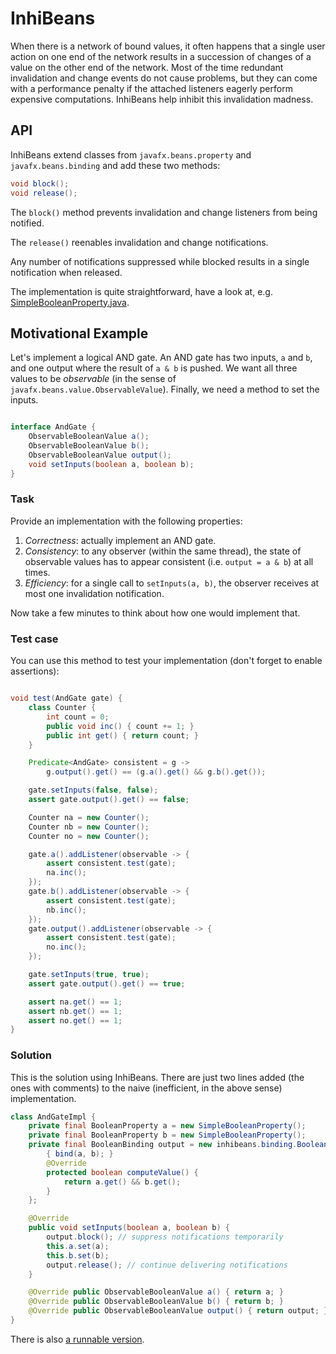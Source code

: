 InhiBeans
=========

When there is a network of bound values, it often happens that a single user action on one end of the network results in a succession of changes of a value on the other end of the network. Most of the time redundant invalidation and change events do not cause problems, but they can come with a performance penalty if the attached listeners eagerly perform expensive computations. InhiBeans help inhibit this invalidation madness.


API
---

InhiBeans extend classes from `javafx.beans.property` and `javafx.beans.binding` and add these two methods:

```java
void block();
void release();
```

The `block()` method prevents invalidation and change listeners from being notified.

The `release()` reenables invalidation and change notifications.

Any number of notifications suppressed while blocked results in a single notification when released.

The implementation is quite straightforward, have a look at, e.g. [SimpleBooleanProperty.java](https://github.com/TomasMikula/InhiBeans/blob/master/src/main/java/inhibeans/property/SimpleBooleanProperty.java).


Motivational Example
--------------------

Let's implement a logical AND gate. An AND gate has two inputs, `a` and `b`, and one output where the result of `a & b` is pushed. We want all three values to be _observable_ (in the sense of `javafx.beans.value.ObservableValue`). Finally, we need a method to set the inputs.

```java

interface AndGate {
    ObservableBooleanValue a();
    ObservableBooleanValue b();
    ObservableBooleanValue output();
    void setInputs(boolean a, boolean b);
}
```

### Task ###

Provide an implementation with the following properties:
  1. _Correctness_: actually implement an AND gate.
  2. _Consistency_: to any observer (within the same thread), the state of observable values has to appear consistent (i.e. `output = a & b`) at all times.
  3. _Efficiency_: for a single call to `setInputs(a, b)`, the observer receives at most one invalidation notification.

Now take a few minutes to think about how one would implement that.


### Test case ###

You can use this method to test your implementation (don't forget to enable assertions):

```java

void test(AndGate gate) {
    class Counter {
        int count = 0;
        public void inc() { count += 1; }
        public int get() { return count; }
    }

    Predicate<AndGate> consistent = g ->
        g.output().get() == (g.a().get() && g.b().get());

    gate.setInputs(false, false);
    assert gate.output().get() == false;

    Counter na = new Counter();
    Counter nb = new Counter();
    Counter no = new Counter();

    gate.a().addListener(observable -> {
        assert consistent.test(gate);
        na.inc();
    });
    gate.b().addListener(observable -> {
        assert consistent.test(gate);
        nb.inc();
    });
    gate.output().addListener(observable -> {
        assert consistent.test(gate);
        no.inc();
    });

    gate.setInputs(true, true);
    assert gate.output().get() == true;

    assert na.get() == 1;
    assert nb.get() == 1;
    assert no.get() == 1;
}
```

### Solution ###

This is the solution using InhiBeans. There are just two lines added (the ones with comments) to the naive (inefficient, in the above sense) implementation.

```java
class AndGateImpl {
    private final BooleanProperty a = new SimpleBooleanProperty();
    private final BooleanProperty b = new SimpleBooleanProperty();
    private final BooleanBinding output = new inhibeans.binding.BooleanBinding() {
        { bind(a, b); }
        @Override
        protected boolean computeValue() {
            return a.get() && b.get();
        }
    };

    @Override
    public void setInputs(boolean a, boolean b) {
        output.block(); // suppress notifications temporarily
        this.a.set(a);
        this.b.set(b);
        output.release(); // continue delivering notifications
    }

    @Override public ObservableBooleanValue a() { return a; }
    @Override public ObservableBooleanValue b() { return b; }
    @Override public ObservableBooleanValue output() { return output; }
}
```

There is also [a runnable version](https://github.com/TomasMikula/InhiBeans/blob/master/src/demo/java/inhibeans/demo/AndGateDemo.java).
